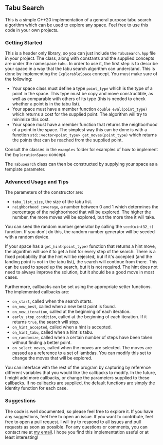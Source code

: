 ## Tabu Search

This is a simple C++20 implementation of a general purpose tabu search algorithm which can be used to explore any space. Feel free to use this code in your own projects.

### Getting Started

This is a header only library, so you can just include the `TabuSearch.hpp` file in your project. The class, along with constants and the supplied concepts are under the namespace `tabu`. In order to use it, the first step is to describe your space in a way that the tabu search algorithm can understand. This is done by implementing the `ExplorableSpace` concept. You must make sure of the following:
* Your space class must define a type `point_type` which is the type of a point in the space. This type must be copy and move constructible, as well as comparable with others of its type (this is needed to check whether a point is in the tabu list).
* Your space must have a member function `double eval(point_type)` which returns a cost for the supplied point. The algorithm will try to minimize this cost.
* Your space must have a member function that returns the neighborhood of a point in the space. The simplest way this can be done is with a function `std::vector<point_type> get_moves(point_type)` which returns the points that can be reached from the supplied point.

Consult the classes in the `examples` folder for examples of how to implement the `ExplorationSpace` concept.

The `TabuSearch` class can then be constructed by supplying your space as a template parameter.

### Advanced Usage and Tips

The parameters of the constructor are:
* `tabu_list_size`, the size of the tabu list.
* `neighborhood_coverage`, a number between 0 and 1 which determines the percentage of the neighborhood that will be explored. The higher the number, the more moves will be explored, but the more time it will take.

You can seed the random number generator by calling the `seed(uint32_t)` function. If you don't do this, the random number generator will be seeded with a random device.

If your space has a `get_hint(point_type)` function that returns a hint move, the algorithm will use it to get a hint for every step of the search. There is a fixed probability that the hint will be rejected, but if it's accepted (and the landing point is not in the tabu list), the search will continue from there. This can be used to speed up the search, but it is not required. The hint does not need to always improve the solution, but it should be a good move in most cases.

Furthermore, callbacks can be set using the appropriate setter functions. The implemented callbacks are:
* `on_start`, called when the search starts.
* `on_new_best`, called when a new best point is found.
* `on_new_iteration`, called at the beginning of each iteration.
* `early_stop_condition`, called at the beginning of each iteration. If it returns `true`, the search will stop.
* `on_hint_accepted`, called when a hint is accepted.
* `on_hint_tabu`, called when a hint is tabu.
* `on_randomize`, called when a certain number of steps have been taken without finding a better point.
* `on_select_moves`, called when the moves are selected. The moves are passed as a reference to a set of lambdas. You can modify this set to change the moves that will be explored.

You can interface with the rest of the program by capturing by reference different variables that you would like the callbacks to modify. In the future, I might add more callbacks, or change the parameters supplied to these callbacks. If no callbacks are supplied, the default functions are simply the identity function for each case.

### Suggestions

The code is well documented, so please feel free to explore it. If you have any suggestions, feel free to open an issue. If you want to contribute, feel free to open a pull request. I will try to respond to all issues and pull requests as soon as possible. For any questions or comments, you can contact me at [my email](mailto:michail.boulasikis@cs.lth.se). I hope you find this implementation useful or at least interesting!